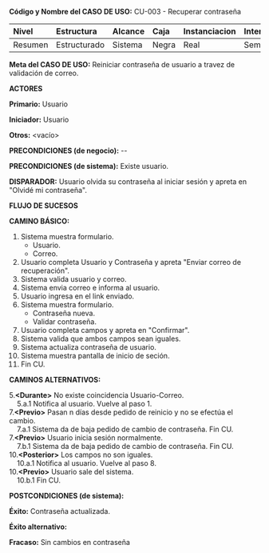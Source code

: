 **Código y Nombre del CASO  DE  USO:** CU-003 - Recuperar contraseña

| Nivel  | Estructura | Alcance|Caja|Instanciacion| Interaccion|
|:------- |:-------|:-----|:-----|:-----|:-----|
| Resumen    | Estructurado | Sistema |Negra |Real |Semantico|

**Meta del CASO  DE  USO:** Reiniciar contraseña de usuario a travez de validación de correo.

**ACTORES** 

**Primario:** Usuario

**Iniciador:** Usuario

**Otros:** <vacío>

**PRECONDICIONES (de negocio):** --

**PRECONDICIONES (de sistema):** Existe usuario.

**DISPARADOR:** Usuario olvida su contraseña al iniciar sesión y apreta en "Olvidé mi contraseña".

**FLUJO DE SUCESOS**

**CAMINO BÁSICO:**

1. Sistema muestra formulario.
   - Usuario.
   - Correo.
2. Usuario completa Usuario y Contraseña y apreta "Enviar correo de recuperación".
5. Sistema valida usuario y correo.
6. Sistema envia correo e informa al usuario.
7. Usuario ingresa en el link enviado.
8. Sistema muestra formulario.
   - Contraseña nueva.
   - Validar contraseña.
9. Usuario completa campos y apreta en "Confirmar".
10. Sistema valida que ambos campos sean iguales.
11. Sistema actualiza contraseña de usuario.
12. Sistema muestra pantalla de inicio de seción.
13. Fin CU.

**CAMINOS ALTERNATIVOS:**

5.**\<Durante\>** No existe coincidencia Usuario-Correo.\
&nbsp;&nbsp;&nbsp;&nbsp;5.a.1 Notifica al usuario. Vuelve al paso 1.\
7.**\<Previo\>** Pasan n días desde pedido de reinicio y no se efectúa el cambio.\
&nbsp;&nbsp;&nbsp;&nbsp;7.a.1 Sistema da de baja pedido de cambio de contraseña. Fin CU.\
7.**\<Previo\>** Usuario inicia sesión normalmente.\
&nbsp;&nbsp;&nbsp;&nbsp;7.b.1 Sistema da de baja pedido de cambio de contraseña. Fin CU.\
10.**\<Posterior\>** Los campos no son iguales.\
&nbsp;&nbsp;&nbsp;&nbsp;10.a.1  Notifica al usuario. Vuelve al paso 8.\
10.**\<Previo\>** Usuario sale del sistema.\
&nbsp;&nbsp;&nbsp;&nbsp;10.b.1 Fin CU.
    
**POSTCONDICIONES (de sistema):**

**Éxito:** Contraseña actualizada.

**Éxito alternativo:**

**Fracaso:** Sin cambios en contraseña
